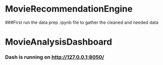 # MovieRecommendationEngine

###First run the data prep .ipynb file to gather the cleaned and needed data 

###

###

###

# MovieAnalysisDashboard
### Dash is running on http://127.0.0.1:8050/
